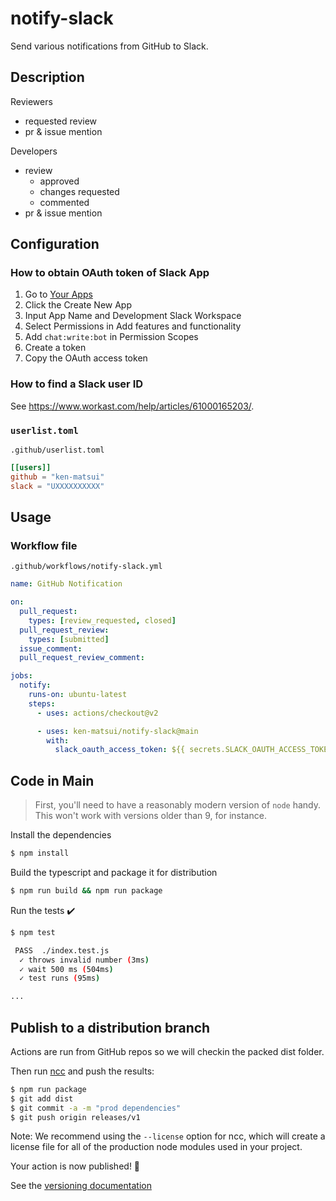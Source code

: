 # notify-slack

Send various notifications from GitHub to Slack.

## Description

Reviewers
* requested review
* pr & issue mention

Developers
* review
  * approved
  * changes requested
  * commented
* pr & issue mention

## Configuration

### How to obtain OAuth token of Slack App

1. Go to [Your Apps](https://api.slack.com/apps)
2. Click the Create New App
3. Input App Name and Development Slack Workspace
4. Select Permissions in Add features and functionality
5. Add `chat:write:bot` in Permission Scopes
6. Create a token
7. Copy the OAuth access token

### How to find a Slack user ID

See https://www.workast.com/help/articles/61000165203/.

### `userlist.toml`

`.github/userlist.toml`

```toml
[[users]]
github = "ken-matsui"
slack = "UXXXXXXXXXX"
```

## Usage

### Workflow file

`.github/workflows/notify-slack.yml`

```yaml
name: GitHub Notification

on:
  pull_request:
    types: [review_requested, closed]
  pull_request_review:
    types: [submitted]
  issue_comment:
  pull_request_review_comment:

jobs:
  notify:
    runs-on: ubuntu-latest
    steps:
      - uses: actions/checkout@v2

      - uses: ken-matsui/notify-slack@main
        with:
          slack_oauth_access_token: ${{ secrets.SLACK_OAUTH_ACCESS_TOKEN }}
```

## Code in Main

> First, you'll need to have a reasonably modern version of `node` handy. This won't work with versions older than 9, for instance.

Install the dependencies
```bash
$ npm install
```

Build the typescript and package it for distribution
```bash
$ npm run build && npm run package
```

Run the tests :heavy_check_mark:
```bash
$ npm test

 PASS  ./index.test.js
  ✓ throws invalid number (3ms)
  ✓ wait 500 ms (504ms)
  ✓ test runs (95ms)

...
```

## Publish to a distribution branch

Actions are run from GitHub repos so we will checkin the packed dist folder.

Then run [ncc](https://github.com/zeit/ncc) and push the results:
```bash
$ npm run package
$ git add dist
$ git commit -a -m "prod dependencies"
$ git push origin releases/v1
```

Note: We recommend using the `--license` option for ncc, which will create a license file for all of the production node modules used in your project.

Your action is now published! :rocket:

See the [versioning documentation](https://github.com/actions/toolkit/blob/master/docs/action-versioning.md)
